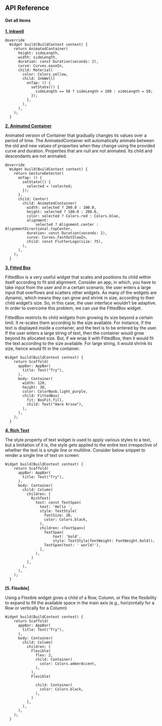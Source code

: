 
## API Reference

#### Get all items


**[1. Inkwell](https://api.flutter.dev/flutter/material/InkWell-class.html)**


```
@override
  Widget build(BuildContext context) {
    return AnimatedContainer(
      height: sideLength,
      width: sideLength,
      duration: const Duration(seconds: 2),
      curve: Curves.easeIn,
      child: Material(
        color: Colors.yellow,
        child: InkWell(
          onTap: () {
            setState(() {
              sideLength == 50 ? sideLength = 100 : sideLength = 50;
            });
          },
        ),
      ),
    );
  }
  ```

**[2. Animated Container](https://api.flutter.dev/flutter/widgets/AnimatedContainer-class.html)**
  
Animated version of Container that gradually changes its values over a period of time.
The AnimatedContainer will automatically animate between the old and new values of properties when they change using the provided curve and duration. Properties that are null are not animated. Its child and descendants are not animated.
```
@override
  Widget build(BuildContext context) {
    return GestureDetector(
      onTap: () {
        setState(() {
          selected = !selected;
        });
      },
      child: Center(
        child: AnimatedContainer(
          width: selected ? 200.0 : 100.0,
          height: selected ? 100.0 : 200.0,
          color: selected ? Colors.red : Colors.blue,
          alignment:
              selected ? Alignment.center : AlignmentDirectional.topCenter,
          duration: const Duration(seconds: 2),
          curve: Curves.fastOutSlowIn,
          child: const FlutterLogo(size: 75),
        ),
      ),
    );
  }
```

**[3. Fitted Box](https://www.geeksforgeeks.org/fittedbox-in-flutter/)**

FittedBox is a very useful widget that scales and positions its child within itself according to fit and alignment. Consider an app, in which, you have to take input from the user and in a certain scenario, the user enters a large input that overflows and scatters other widgets. As many of the widgets are dynamic, which means they can grow and shrink in size, according to their child widget’s size. So, in this case, the user interface wouldn’t be adaptive. In order to overcome this problem, we can use the FittedBox widget.

FittedBox restricts its child widgets from growing its size beyond a certain limit. It re-scales them according to the size available. For instance, if the text is displayed inside a container, and the text is to be entered by the user. If the user enters a large string of text, then the container would grow beyond its allocated size. But, if we wrap it with FittedBox, then it would fit the text according to the size available. For large string, it would shrink its size, hence would fit in the container. 

```
Widget build(BuildContext context) {
    return Scaffold(
      appBar: AppBar(
        title: Text("Try"),
      ),
      body: Container(
        width: 120,
        height: 30,
        color: ColorNoob.light_purple,
        child: FittedBox(
          fit: BoxFit.fill,
          child: Text("Hare Krsna"),
        ),
      ),
    );
  }
```

**[4. Rich Text](https://medium.com/flutter-community/make-text-styling-more-effective-with-richtext-widget-b0e0cb4771ef)**

The style property of text widget is used to apply various styles to a text, but a limitation of it is, the style gets applied to the entire text irrespective of whether the text is a single line or multiline. Consider below snippet to render a single line of text on screen:
```
Widget build(BuildContext context) {
    return Scaffold(
      appBar: AppBar(
        title: Text("Try"),
      ),
      body: Container(
        child: Column(
          children: [
            RichText(
              text: const TextSpan(
                text: 'Hello ',
                style: TextStyle(
                  fontSize: 20,
                  color: Colors.black,
                ),
                children: <TextSpan>[
                  TextSpan(
                      text: 'bold',
                      style: TextStyle(fontWeight: FontWeight.bold)),
                  TextSpan(text: ' world!'),
                ],
              ),
            )
          ],
        ),
      ),
    );
  }
```

**[5. Flexible]**

Using a Flexible widget gives a child of a Row, Column, or Flex the flexibility to expand to fill the available space in the main axis (e.g., horizontally for a Row or vertically for a Column)

```
Widget build(BuildContext context) {
    return Scaffold(
      appBar: AppBar(
        title: Text("Try"),
      ),
      body: Container(
        child: Column(
          children: [
            Flexible(
              flex: 2,
              child: Container(
                color: Colors.amberAccent,
              ),
            ),
            Flexible(
              
              child: Container(
                color: Colors.black,
              ),
            )
          ],
        ),
      ),
    );
  }
```